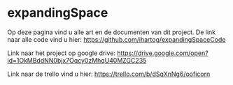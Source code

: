# expandingSpace

Op deze pagina vind u alle art en de documenten van dit project.
De link naar alle code vind u hier:
https://github.com/ihartog/expandingSpaceCode

Link naar het project op google drive:
https://drive.google.com/open?id=1OkMBddNN0bjx7Oqcy0zMhqU40MZGC235

Link naar de trello vind u hier:
https://trello.com/b/dSqXnNg6/ooficorn

